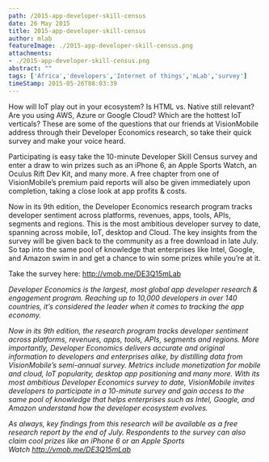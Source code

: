 ```yaml
---
path: /2015-app-developer-skill-census
date: 26 May 2015
title: 2015-app-developer-skill-census
author: mlab
featureImage: ./2015-app-developer-skill-census.png
attachments: 
- ./2015-app-developer-skill-census.png
abstract: ""
tags: ['Africa','developers','Internet of things','mLab','survey']
timeStamp: 2015-05-26T08:03:39
---
```


How will IoT play out in your ecosystem? Is HTML vs. Native still relevant? Are you using AWS, Azure or Google Cloud? Which are the hottest IoT verticals? These are some of the questions that our friends at VisionMobile address through their Developer Economics research, so take their quick survey and make your voice heard.

Participating is easy take the 10-minute Developer Skill Census survey and enter a draw to win prizes such as an iPhone 6, an Apple Sports Watch, an Oculus Rift Dev Kit, and many more. A free chapter from one of VisionMobile’s premium paid reports will also be given immediately upon completion, taking a close look at app profits &amp; costs.

Now in its 9th edition, the Developer Economics research program tracks developer sentiment across platforms, revenues, apps, tools, APIs, segments and regions. This is the most ambitious developer survey to date, spanning across mobile, IoT, desktop and Cloud. The key insights from the survey will be given back to the community as a free download in late July. So tap into the same pool of knowledge that enterprises like Intel, Google, and Amazon swim in and get a chance to win some prizes while you’re at it.

Take the survey here: [http:&#x2F;&#x2F;vmob.me&#x2F;DE3Q15mLab](http:&#x2F;&#x2F;vmob.me&#x2F;DE3Q15mLab)

_Developer Economics is the largest, most global app developer research &amp; engagement program. Reaching up to 10,000 developers in over 140 countries, it’s considered the leader when it comes to tracking the app economy._

_Now in its 9th edition, the research program tracks developer sentiment across platforms, revenues, apps, tools, APIs, segments and regions. More importantly, Developer Economics delivers accurate and original information to developers and enterprises alike, by distilling data from VisionMobile’s semi-annual survey. Metrics include monetization for mobile and cloud, IoT popularity, desktop app positioning and many more. With its most ambitious Developer Economics survey to date, VisionMobile invites developers to participate in a 10-minute survey and gain access to the same pool of knowledge that helps enterprises such as Intel, Google, and Amazon understand how the developer ecosystem evolves._

_As always, key findings from this research will be available as a free research report by the end of July. Respondents to the survey can also claim cool prizes like an iPhone 6 or an Apple Sports Watch [http:&#x2F;&#x2F;vmob.me&#x2F;DE3Q15mLab](http:&#x2F;&#x2F;vmob.me&#x2F;DE3Q15mLab)_


